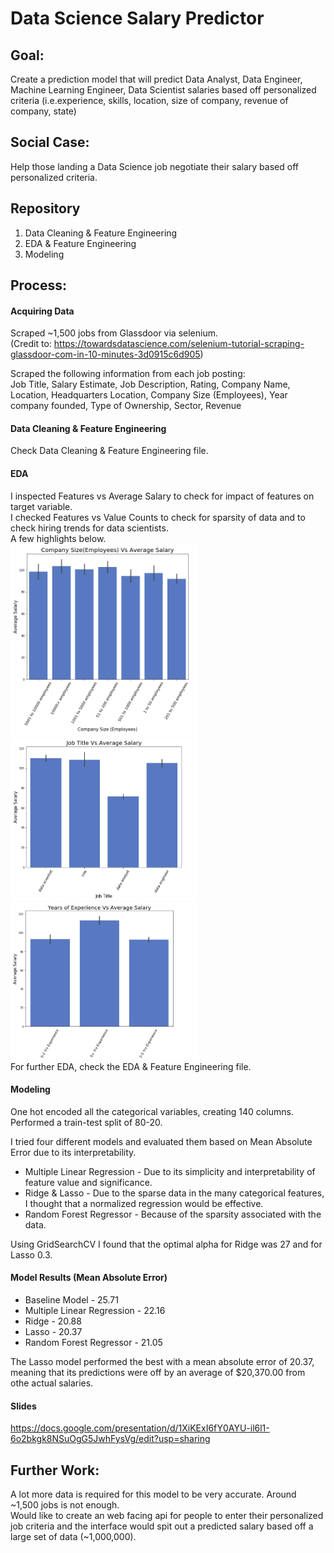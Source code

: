 # Data Science Salary Predictor

## Goal: 
Create a prediction model that will predict Data Analyst, Data Engineer, Machine Learning Engineer, Data Scientist salaries based off personalized criteria (i.e.experience, skills, location, size of company, revenue of company, state)

## Social Case: 
Help those landing a Data Science job negotiate their salary based off personalized criteria.

## Repository 
1. Data Cleaning & Feature Engineering
2. EDA & Feature Engineering
3. Modeling

## Process:
#### Acquiring Data
Scraped ~1,500 jobs from Glassdoor via selenium.\
(Credit to: https://towardsdatascience.com/selenium-tutorial-scraping-glassdoor-com-in-10-minutes-3d0915c6d905) 

Scraped the following information from each job posting: \
Job Title, Salary Estimate, Job Description, Rating, Company Name, Location, Headquarters Location, Company Size (Employees), Year company founded, Type of Ownership, Sector, Revenue

#### Data Cleaning & Feature Engineering
Check Data Cleaning & Feature Engineering file.

#### EDA
I inspected Features vs Average Salary to check for impact of features on target variable. \
I checked Features vs Value Counts to check for sparsity of data and to check hiring trends for data scientists. \
A few highlights below. \
<img src="Project%20Images/Comp_Size.png" width="300">
<img src="Project%20Images/Job_Titles.png" width="300">
<img src="Project%20Images/Seniority.png" width="300">\
For further EDA, check the EDA & Feature Engineering file.

#### Modeling
One hot encoded all the categorical variables, creating 140 columns. \
Performed a train-test split of 80-20. 

I tried four different models and evaluated them based on Mean Absolute Error due to its interpretability.
 * Multiple Linear Regression - Due to its simplicity and interpretability of feature value and significance. 
 * Ridge & Lasso - Due to the sparse data in the many categorical features, I thought that a normalized regression would be effective.
 * Random Forest Regressor - Because of the sparsity associated with the data.
 
 Using GridSearchCV I found that the optimal alpha for Ridge was 27 and for Lasso 0.3.

#### Model Results (Mean Absolute Error)
* Baseline Model - 25.71
* Multiple Linear Regression - 22.16
* Ridge - 20.88
* Lasso - 20.37
* Random Forest Regressor - 21.05


The Lasso model performed the best with a mean absolute error of 20.37, meaning that its predictions were off by an average of $20,370.00 from othe actual salaries.

#### Slides
https://docs.google.com/presentation/d/1XiKExI6fY0AYU-il6l1-6o2bkgk8NSuOgG5JwhFysVg/edit?usp=sharing

## Further Work:
A lot more data is required for this model to be very accurate.
Around ~1,500 jobs is not enough. \
Would like to create an web facing api for people to enter their personalized job criteria and the interface would spit out a predicted salary based off a large set of data (~1,000,000).
